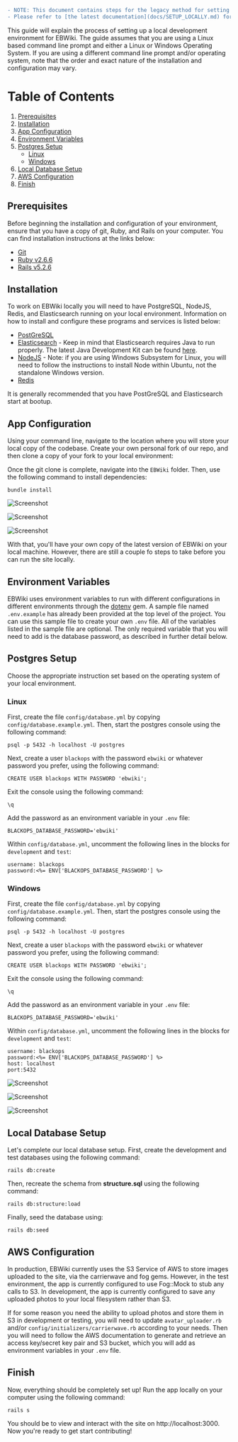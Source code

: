 ```diff
- NOTE: This document contains steps for the legacy method for setting up a local development environment.
- Please refer to [the latest documentation](docs/SETUP_LOCALLY.md) for the current method using Docker.
```

This guide will explain the process of setting up a local development environment for EBWiki.  The guide assumes that you are using a Linux based command line prompt and either a Linux or Windows Operating System.  If you are using a different command line prompt and/or operating system, note that the order and exact nature of the installation and configuration may vary.

# Table of Contents
1. [Prerequisites](#prerequisites)
2. [Installation](#installation)
3. [App Configuration](#app-configuration)
4. [Environment Variables](#environment-variables)
5. [Postgres Setup](#postgres-setup)
   * [Linux](#linux)
   * [Windows](#windows)
6. [Local Database Setup](#local-database-setup)
7. [AWS Configuration](#aws-configuration)
8. [Finish](#finish)

## Prerequisites
Before beginning the installation and configuration of your environment, ensure that you have a copy of git, Ruby, and Rails on your computer.  You can find installation instructions at the links below:
* [Git](https://git-scm.com/downloads)
* [Ruby v2.6.6](https://www.ruby-lang.org/en/downloads/)
* [Rails v5.2.6](http://rubyonrails.org/)

## Installation
To work on EBWiki locally you will need to have PostgreSQL, NodeJS, Redis, and Elasticsearch running on your local environment.  Information on how to install and configure these programs and services is listed below:
* [PostGreSQL](https://www.postgresql.org/)
* [Elasticsearch](https://www.elastic.co/products/elasticsearch) - Keep in mind that Elasticsearch requires Java to run properly.  The latest Java Development Kit can be found [here](http://www.oracle.com/technetwork/java/javase/downloads/index.html).
* [NodeJS](https://nodejs.org/en/) - Note: if you are using Windows Subsystem for Linux, you will need to follow the instructions to install Node within Ubuntu, not the standalone Windows version.
* [Redis](https://redis.io/)


It is generally recommended that you have PostGreSQL and Elasticsearch start at bootup.

## App Configuration
Using your command line, navigate to the location where you will store your local copy of the codebase.  Create your own personal fork of our repo, and then clone a copy of your fork to your local environment:

Once the git clone is complete, navigate into the `EBWiki` folder.  Then, use the following command to install dependencies:

`bundle install`

![Screenshot](https://i.imgur.com/Udjb0sD.jpg)

![Screenshot](https://i.imgur.com//vN5xlOt.jpg)

![Screenshot](https://i.imgur.com/vY46FOe.jpg)

With that, you'll have your own copy of the latest version of EBWiki on your local machine.  However, there are still a couple fo steps to take before you can run the site locally.

## Environment Variables

EBWiki uses environment variables to run with different configurations in
different environments through the [dotenv](https://github.com/bkeepers/dotenv)
gem. A sample file named
`.env.example` has already been provided at the top level of the project.  You can use this sample file to create your own `.env` file.  All of the variables listed in the sample file are optional.
The only required variable that you will need to add is the database password, as described in further detail below.

## Postgres Setup
Choose the appropriate instruction set based on the operating system of your local environment.

### Linux
First, create the file `config/database.yml` by copying `config/database.example.yml`.  Then, start the postgres console using the following command:

`psql -p 5432 -h localhost -U postgres`

Next, create a user `blackops` with the password `ebwiki` or whatever password you prefer, using the following command:

`CREATE USER blackops WITH PASSWORD 'ebwiki';`

Exit the console using the following command:

 `\q`

Add the password as an environment variable in your `.env` file: 

`BLACKOPS_DATABASE_PASSWORD='ebwiki'`

Within `config/database.yml`, uncomment the following lines in the blocks for `development` and `test`:

```
username: blackops
password:<%= ENV['BLACKOPS_DATABASE_PASSWORD'] %>
```

### Windows
First, create the file `config/database.yml` by copying `config/database.example.yml`.  Then, start the postgres console using the following command:

`psql -p 5432 -h localhost -U postgres`

Next, create a user `blackops` with the password `ebwiki` or whatever password you prefer, using the following command:

`CREATE USER blackops WITH PASSWORD 'ebwiki';`

Exit the console using the following command:

`\q`

Add the password as an environment variable in your `.env` file: 

`BLACKOPS_DATABASE_PASSWORD='ebwiki'`

Within `config/database.yml`, uncomment the following lines in the blocks for `development` and `test`:

```
username: blackops
password:<%= ENV['BLACKOPS_DATABASE_PASSWORD'] %>
host: localhost
port:5432
```

![Screenshot](https://i.imgur.com/XJADAoj.jpg)

![Screenshot](https://imgur.com/EGbEdvg.jpg)

![Screenshot](https://i.imgur.com/CdOnsI7.jpg)

## Local Database Setup
Let's complete our local database setup.  First, create the development and test databases using the following command:

`rails db:create`

Then, recreate the schema from **structure.sql** using the following command:

`rails db:structure:load`

Finally, seed the database using:

`rails db:seed`

## AWS Configuration
In production, EBWiki currently uses the S3 Service of AWS to store images uploaded to the site, via the carrierwave and fog gems.  However, in the test environment, the app is currently configured to use Fog::Mock to stub any calls to S3.  In development, the app is currently configured to save any uploaded photos to your local filesystem rather than S3.

If for some reason you need the ability to upload photos and store them in S3 in development or testing, you will need to update `avatar_uploader.rb` and/or `config/initializers/carrierwave.rb` according to your needs.  Then you will need to follow the AWS documentation to generate and retrieve an access key/secret key pair and S3 bucket, which you will add as environment variables in your `.env` file.

## Finish
Now, everything should be completely set up!  Run the app locally on your computer using the following command:

`rails s`

You should be to view and interact with the site on http://localhost:3000.  Now you're ready to get start contributing!
